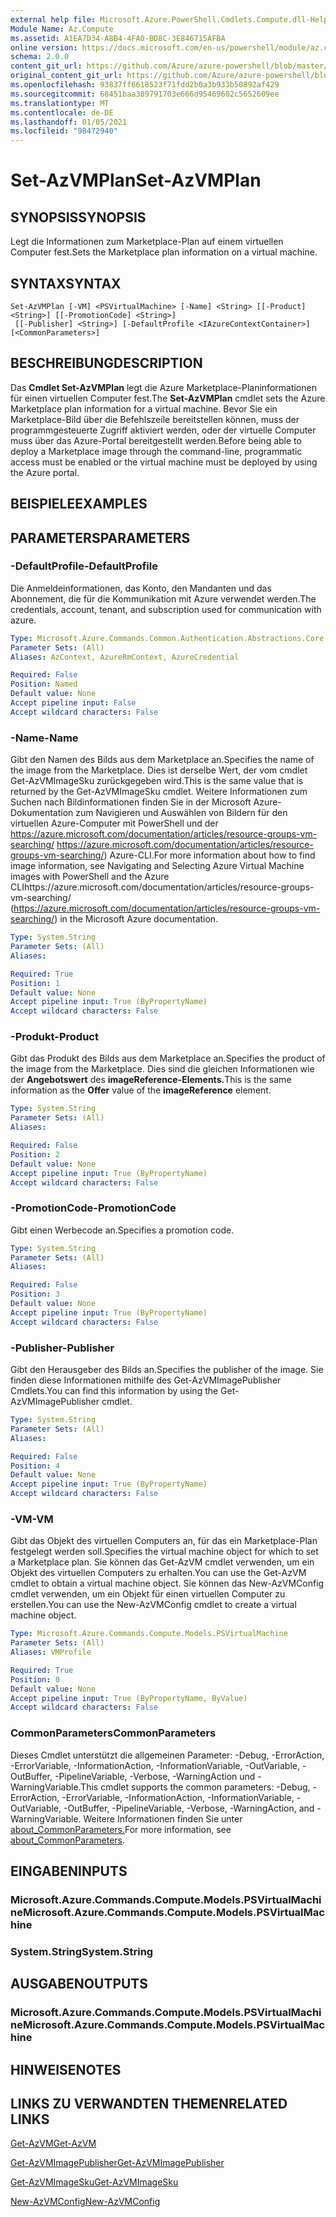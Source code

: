 ```yaml
---
external help file: Microsoft.Azure.PowerShell.Cmdlets.Compute.dll-Help.xml
Module Name: Az.Compute
ms.assetid: A1EA7D34-A8B4-4FA0-BD8C-3E846715AFBA
online version: https://docs.microsoft.com/en-us/powershell/module/az.compute/set-azvmplan
schema: 2.0.0
content_git_url: https://github.com/Azure/azure-powershell/blob/master/src/Compute/Compute/help/Set-AzVMPlan.md
original_content_git_url: https://github.com/Azure/azure-powershell/blob/master/src/Compute/Compute/help/Set-AzVMPlan.md
ms.openlocfilehash: 93837ff6618523f71fdd2b0a3b933b50892af429
ms.sourcegitcommit: 68451baa389791703e666d95469602c5652609ee
ms.translationtype: MT
ms.contentlocale: de-DE
ms.lasthandoff: 01/05/2021
ms.locfileid: "98472940"
---
```

# <span data-ttu-id="2b11c-101">Set-AzVMPlan</span><span class="sxs-lookup"><span data-stu-id="2b11c-101">Set-AzVMPlan</span></span>

## <span data-ttu-id="2b11c-102">SYNOPSIS</span><span class="sxs-lookup"><span data-stu-id="2b11c-102">SYNOPSIS</span></span>
<span data-ttu-id="2b11c-103">Legt die Informationen zum Marketplace-Plan auf einem virtuellen Computer fest.</span><span class="sxs-lookup"><span data-stu-id="2b11c-103">Sets the Marketplace plan information on a virtual machine.</span></span>

## <span data-ttu-id="2b11c-104">SYNTAX</span><span class="sxs-lookup"><span data-stu-id="2b11c-104">SYNTAX</span></span>

```
Set-AzVMPlan [-VM] <PSVirtualMachine> [-Name] <String> [[-Product] <String>] [[-PromotionCode] <String>]
 [[-Publisher] <String>] [-DefaultProfile <IAzureContextContainer>] [<CommonParameters>]
```

## <span data-ttu-id="2b11c-105">BESCHREIBUNG</span><span class="sxs-lookup"><span data-stu-id="2b11c-105">DESCRIPTION</span></span>
<span data-ttu-id="2b11c-106">Das **Cmdlet Set-AzVMPlan** legt die Azure Marketplace-Planinformationen für einen virtuellen Computer fest.</span><span class="sxs-lookup"><span data-stu-id="2b11c-106">The **Set-AzVMPlan** cmdlet sets the Azure Marketplace plan information for a virtual machine.</span></span>
<span data-ttu-id="2b11c-107">Bevor Sie ein Marketplace-Bild über die Befehlszeile bereitstellen können, muss der programmgesteuerte Zugriff aktiviert werden, oder der virtuelle Computer muss über das Azure-Portal bereitgestellt werden.</span><span class="sxs-lookup"><span data-stu-id="2b11c-107">Before being able to deploy a Marketplace image through the command-line, programmatic access must be enabled or the virtual machine must be deployed by using the Azure portal.</span></span>

## <span data-ttu-id="2b11c-108">BEISPIELE</span><span class="sxs-lookup"><span data-stu-id="2b11c-108">EXAMPLES</span></span>

## <span data-ttu-id="2b11c-109">PARAMETERS</span><span class="sxs-lookup"><span data-stu-id="2b11c-109">PARAMETERS</span></span>

### <span data-ttu-id="2b11c-110">-DefaultProfile</span><span class="sxs-lookup"><span data-stu-id="2b11c-110">-DefaultProfile</span></span>
<span data-ttu-id="2b11c-111">Die Anmeldeinformationen, das Konto, den Mandanten und das Abonnement, die für die Kommunikation mit Azure verwendet werden.</span><span class="sxs-lookup"><span data-stu-id="2b11c-111">The credentials, account, tenant, and subscription used for communication with azure.</span></span>

```yaml
Type: Microsoft.Azure.Commands.Common.Authentication.Abstractions.Core.IAzureContextContainer
Parameter Sets: (All)
Aliases: AzContext, AzureRmContext, AzureCredential

Required: False
Position: Named
Default value: None
Accept pipeline input: False
Accept wildcard characters: False
```

### <span data-ttu-id="2b11c-112">-Name</span><span class="sxs-lookup"><span data-stu-id="2b11c-112">-Name</span></span>
<span data-ttu-id="2b11c-113">Gibt den Namen des Bilds aus dem Marketplace an.</span><span class="sxs-lookup"><span data-stu-id="2b11c-113">Specifies the name of the image from the Marketplace.</span></span>
<span data-ttu-id="2b11c-114">Dies ist derselbe Wert, der vom cmdlet Get-AzVMImageSku zurückgegeben wird.</span><span class="sxs-lookup"><span data-stu-id="2b11c-114">This is the same value that is returned by the Get-AzVMImageSku cmdlet.</span></span>
<span data-ttu-id="2b11c-115">Weitere Informationen zum Suchen nach Bildinformationen finden Sie in der Microsoft Azure-Dokumentation zum Navigieren und Auswählen von Bildern für den virtuellen Azure-Computer mit PowerShell und der https://azure.microsoft.com/documentation/articles/resource-groups-vm-searching/ https://azure.microsoft.com/documentation/articles/resource-groups-vm-searching/) Azure-CLI.</span><span class="sxs-lookup"><span data-stu-id="2b11c-115">For more information about how to find image information, see Navigating and Selecting Azure Virtual Machine images with PowerShell and the Azure CLIhttps://azure.microsoft.com/documentation/articles/resource-groups-vm-searching/ (https://azure.microsoft.com/documentation/articles/resource-groups-vm-searching/) in the Microsoft Azure documentation.</span></span>

```yaml
Type: System.String
Parameter Sets: (All)
Aliases:

Required: True
Position: 1
Default value: None
Accept pipeline input: True (ByPropertyName)
Accept wildcard characters: False
```

### <span data-ttu-id="2b11c-116">-Produkt</span><span class="sxs-lookup"><span data-stu-id="2b11c-116">-Product</span></span>
<span data-ttu-id="2b11c-117">Gibt das Produkt des Bilds aus dem Marketplace an.</span><span class="sxs-lookup"><span data-stu-id="2b11c-117">Specifies the product of the image from the Marketplace.</span></span>
<span data-ttu-id="2b11c-118">Dies sind die gleichen Informationen wie der **Angebotswert** des **imageReference-Elements.**</span><span class="sxs-lookup"><span data-stu-id="2b11c-118">This is the same information as the **Offer** value of the **imageReference** element.</span></span>

```yaml
Type: System.String
Parameter Sets: (All)
Aliases:

Required: False
Position: 2
Default value: None
Accept pipeline input: True (ByPropertyName)
Accept wildcard characters: False
```

### <span data-ttu-id="2b11c-119">-PromotionCode</span><span class="sxs-lookup"><span data-stu-id="2b11c-119">-PromotionCode</span></span>
<span data-ttu-id="2b11c-120">Gibt einen Werbecode an.</span><span class="sxs-lookup"><span data-stu-id="2b11c-120">Specifies a promotion code.</span></span>

```yaml
Type: System.String
Parameter Sets: (All)
Aliases:

Required: False
Position: 3
Default value: None
Accept pipeline input: True (ByPropertyName)
Accept wildcard characters: False
```

### <span data-ttu-id="2b11c-121">-Publisher</span><span class="sxs-lookup"><span data-stu-id="2b11c-121">-Publisher</span></span>
<span data-ttu-id="2b11c-122">Gibt den Herausgeber des Bilds an.</span><span class="sxs-lookup"><span data-stu-id="2b11c-122">Specifies the publisher of the image.</span></span>
<span data-ttu-id="2b11c-123">Sie finden diese Informationen mithilfe des Get-AzVMImagePublisher Cmdlets.</span><span class="sxs-lookup"><span data-stu-id="2b11c-123">You can find this information by using the Get-AzVMImagePublisher cmdlet.</span></span>

```yaml
Type: System.String
Parameter Sets: (All)
Aliases:

Required: False
Position: 4
Default value: None
Accept pipeline input: True (ByPropertyName)
Accept wildcard characters: False
```

### <span data-ttu-id="2b11c-124">-VM</span><span class="sxs-lookup"><span data-stu-id="2b11c-124">-VM</span></span>
<span data-ttu-id="2b11c-125">Gibt das Objekt des virtuellen Computers an, für das ein Marketplace-Plan festgelegt werden soll.</span><span class="sxs-lookup"><span data-stu-id="2b11c-125">Specifies the virtual machine object for which to set a Marketplace plan.</span></span>
<span data-ttu-id="2b11c-126">Sie können das Get-AzVM cmdlet verwenden, um ein Objekt des virtuellen Computers zu erhalten.</span><span class="sxs-lookup"><span data-stu-id="2b11c-126">You can use the Get-AzVM cmdlet to obtain a virtual machine object.</span></span>
<span data-ttu-id="2b11c-127">Sie können das New-AzVMConfig cmdlet verwenden, um ein Objekt für einen virtuellen Computer zu erstellen.</span><span class="sxs-lookup"><span data-stu-id="2b11c-127">You can use the New-AzVMConfig cmdlet to create a virtual machine object.</span></span>

```yaml
Type: Microsoft.Azure.Commands.Compute.Models.PSVirtualMachine
Parameter Sets: (All)
Aliases: VMProfile

Required: True
Position: 0
Default value: None
Accept pipeline input: True (ByPropertyName, ByValue)
Accept wildcard characters: False
```

### <span data-ttu-id="2b11c-128">CommonParameters</span><span class="sxs-lookup"><span data-stu-id="2b11c-128">CommonParameters</span></span>
<span data-ttu-id="2b11c-129">Dieses Cmdlet unterstützt die allgemeinen Parameter: -Debug, -ErrorAction, -ErrorVariable, -InformationAction, -InformationVariable, -OutVariable, -OutBuffer, -PipelineVariable, -Verbose, -WarningAction und -WarningVariable.</span><span class="sxs-lookup"><span data-stu-id="2b11c-129">This cmdlet supports the common parameters: -Debug, -ErrorAction, -ErrorVariable, -InformationAction, -InformationVariable, -OutVariable, -OutBuffer, -PipelineVariable, -Verbose, -WarningAction, and -WarningVariable.</span></span> <span data-ttu-id="2b11c-130">Weitere Informationen finden Sie unter [about_CommonParameters.](http://go.microsoft.com/fwlink/?LinkID=113216)</span><span class="sxs-lookup"><span data-stu-id="2b11c-130">For more information, see [about_CommonParameters](http://go.microsoft.com/fwlink/?LinkID=113216).</span></span>

## <span data-ttu-id="2b11c-131">EINGABEN</span><span class="sxs-lookup"><span data-stu-id="2b11c-131">INPUTS</span></span>

### <span data-ttu-id="2b11c-132">Microsoft.Azure.Commands.Compute.Models.PSVirtualMachine</span><span class="sxs-lookup"><span data-stu-id="2b11c-132">Microsoft.Azure.Commands.Compute.Models.PSVirtualMachine</span></span>

### <span data-ttu-id="2b11c-133">System.String</span><span class="sxs-lookup"><span data-stu-id="2b11c-133">System.String</span></span>

## <span data-ttu-id="2b11c-134">AUSGABEN</span><span class="sxs-lookup"><span data-stu-id="2b11c-134">OUTPUTS</span></span>

### <span data-ttu-id="2b11c-135">Microsoft.Azure.Commands.Compute.Models.PSVirtualMachine</span><span class="sxs-lookup"><span data-stu-id="2b11c-135">Microsoft.Azure.Commands.Compute.Models.PSVirtualMachine</span></span>

## <span data-ttu-id="2b11c-136">HINWEISE</span><span class="sxs-lookup"><span data-stu-id="2b11c-136">NOTES</span></span>

## <span data-ttu-id="2b11c-137">LINKS ZU VERWANDTEN THEMEN</span><span class="sxs-lookup"><span data-stu-id="2b11c-137">RELATED LINKS</span></span>

[<span data-ttu-id="2b11c-138">Get-AzVM</span><span class="sxs-lookup"><span data-stu-id="2b11c-138">Get-AzVM</span></span>](./Get-AzVM.md)

[<span data-ttu-id="2b11c-139">Get-AzVMImagePublisher</span><span class="sxs-lookup"><span data-stu-id="2b11c-139">Get-AzVMImagePublisher</span></span>](./Get-AzVMImagePublisher.md)

[<span data-ttu-id="2b11c-140">Get-AzVMImageSku</span><span class="sxs-lookup"><span data-stu-id="2b11c-140">Get-AzVMImageSku</span></span>](./Get-AzVMImageSku.md)

[<span data-ttu-id="2b11c-141">New-AzVMConfig</span><span class="sxs-lookup"><span data-stu-id="2b11c-141">New-AzVMConfig</span></span>](./New-AzVMConfig.md)
